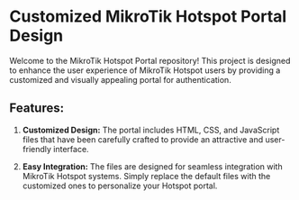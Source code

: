 # Customized MikroTik Hotspot Portal Design
Welcome to the MikroTik Hotspot Portal repository! This project is designed to enhance the user experience of MikroTik Hotspot users by providing a customized and visually appealing portal for authentication.

## Features:
1. **Customized Design:** The portal includes HTML, CSS, and JavaScript files that have been carefully crafted to provide an attractive and user-friendly interface.

2. **Easy Integration:** The files are designed for seamless integration with MikroTik Hotspot systems. Simply replace the default files with the customized ones to personalize your Hotspot portal.
